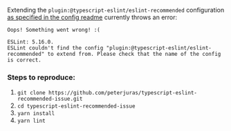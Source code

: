 Extending the `plugin:@typescript-eslint/eslint-recommended` configuration  [as specified in the config readme](https://github.com/typescript-eslint/typescript-eslint/tree/master/packages/eslint-plugin/src/configs#eslint-recommended) currently throws an error:

```
Oops! Something went wrong! :(

ESLint: 5.16.0.
ESLint couldn't find the config "plugin:@typescript-eslint/eslint-recommended" to extend from. Please check that the name of the config is correct.
```

### Steps to reproduce:

1. `git clone https://github.com/peterjuras/typescript-eslint-recommended-issue.git`
2. `cd typescript-eslint-recommended-issue`
3. `yarn install`
4. `yarn lint`
